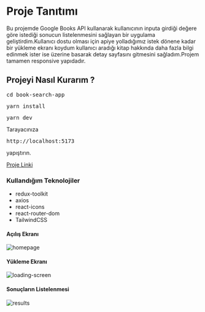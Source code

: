 <h1>Proje Tanıtımı</h1>
<p>Bu projemde Google Books API kullanarak kullanıcının inputa girdiği değere göre istediği sonucun listelenmesini sağlayan bir uygulama geliştirdim.Kullanıcı dostu olması için apiye yolladığımız istek dönene kadar bir yükleme ekranı koydum kullanıcı aradığı kitap hakkında daha fazla bilgi edinmek ister ise üzerine basarak detay sayfasını gitmesini sağladım.Projem tamamen responsive yapıdadır. </p>

<h2>Projeyi Nasıl Kurarım ?</h2>
<pre>cd book-search-app</pre>
<pre>yarn install</pre>
<pre>yarn dev</pre>
<p>Tarayacınıza <pre>http://localhost:5173</pre> yapıştırın.</p>


<a href='https://book-search-app-patika.netlify.app/' target="_blank">Proje Linki</a>

<h3>Kullandığım Teknolojiler</h2>
<ul>
<li>redux-toolkit</li>
<li>axios</li>
<li>react-icons</li>
<li>react-router-dom</li>
<li>TailwindCSS</li>
</ul>



<h4>Açılış Ekranı</h3>
<img src="https://user-images.githubusercontent.com/71382413/232593855-0d3bd8e6-05c7-455c-ab5f-6d7f2bbb7660.png" alt="homepage"/>

<br/>

<h4>Yükleme Ekranı</h3>
<img src="https://user-images.githubusercontent.com/71382413/232593873-69749642-b9c1-40f8-90f4-4ec02ce6bdf9.png" alt="loading-screen"/>

<br/>

<h4>Sonuçların Listelenmesi</h3>
<img src="https://user-images.githubusercontent.com/71382413/232593892-656b1a7b-325a-498a-9781-9076ca1a1732.png" alt="results"/>

